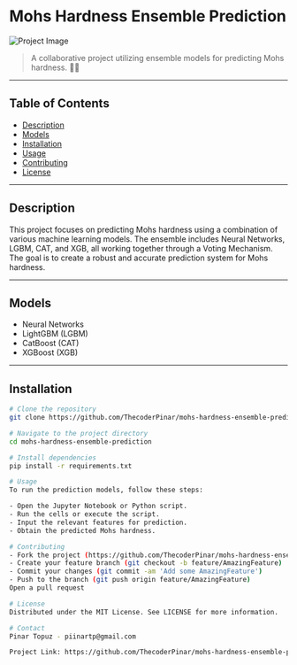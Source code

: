 # Mohs Hardness Ensemble Prediction

![Project Image](url_to_project_image)

> A collaborative project utilizing ensemble models for predicting Mohs hardness. 🚀💎

---

## Table of Contents

- [Description](#description)
- [Models](#models)
- [Installation](#installation)
- [Usage](#usage)
- [Contributing](#contributing)
- [License](#license)

---

## Description

This project focuses on predicting Mohs hardness using a combination of various machine learning models. The ensemble includes Neural Networks, LGBM, CAT, and XGB, all working together through a Voting Mechanism. The goal is to create a robust and accurate prediction system for Mohs hardness.

---

## Models

- Neural Networks
- LightGBM (LGBM)
- CatBoost (CAT)
- XGBoost (XGB)

---

## Installation

```bash
# Clone the repository
git clone https://github.com/ThecoderPinar/mohs-hardness-ensemble-prediction.git

# Navigate to the project directory
cd mohs-hardness-ensemble-prediction

# Install dependencies
pip install -r requirements.txt

# Usage
To run the prediction models, follow these steps:

- Open the Jupyter Notebook or Python script.
- Run the cells or execute the script.
- Input the relevant features for prediction.
- Obtain the predicted Mohs hardness.

# Contributing
- Fork the project (https://github.com/ThecoderPinar/mohs-hardness-ensemble-prediction/fork)
- Create your feature branch (git checkout -b feature/AmazingFeature)
- Commit your changes (git commit -am 'Add some AmazingFeature')
- Push to the branch (git push origin feature/AmazingFeature)
Open a pull request

# License
Distributed under the MIT License. See LICENSE for more information.

# Contact
Pinar Topuz - piinartp@gmail.com

Project Link: https://github.com/ThecoderPinar/mohs-hardness-ensemble-prediction 

